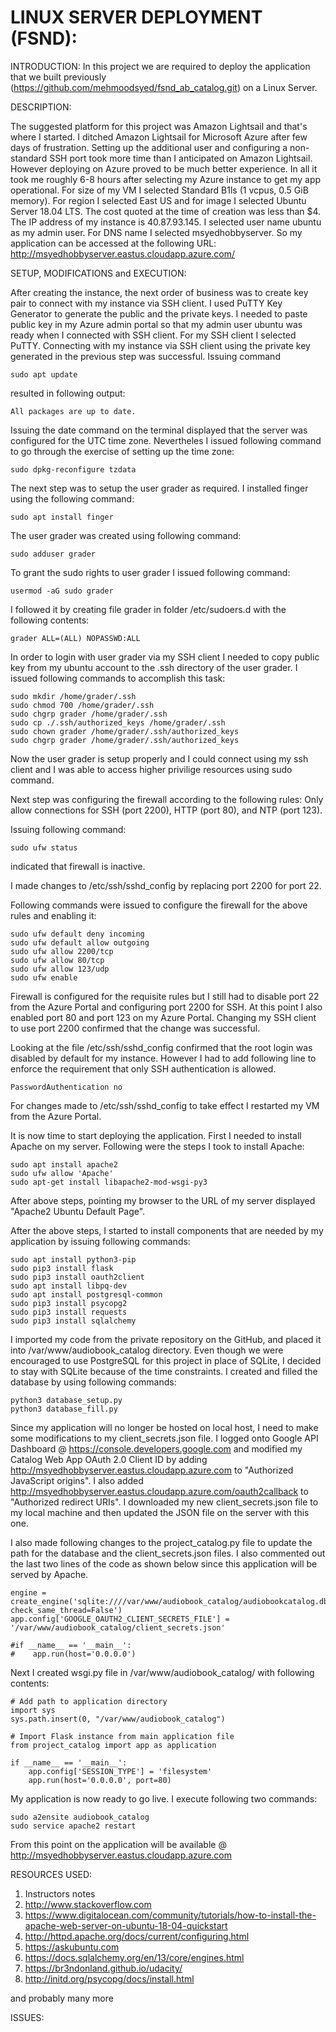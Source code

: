 LINUX SERVER DEPLOYMENT (FSND):
===============================
INTRODUCTION:
In this project we are required to deploy the application that we built previously (https://github.com/mehmoodsyed/fsnd_ab_catalog.git) on a Linux Server.

DESCRIPTION:

The suggested platform for this project was Amazon Lightsail and that's where I started. I ditched Amazon Lightsail for Microsoft Azure
after few days of frustration. Setting up the additional user and configuring a non-standard SSH port took more time than I anticipated
on Amazon Lightsail. However deploying on Azure proved to be much better experience. In all it took me roughly 6-8 hours after selecting my Azure instance to get my app operational. For size of my VM I selected Standard B1ls (1 vcpus, 0.5 GiB memory). For region I selected East US and for image I selected Ubuntu Server 18.04 LTS. The cost quoted at the time of creation was less than $4. The IP address of my instance is 40.87.93.145. I selected user name ubuntu as my admin user. For DNS name I selected msyedhobbyserver. So my application can be accessed at the following URL:
http://msyedhobbyserver.eastus.cloudapp.azure.com/


SETUP, MODIFICATIONS and EXECUTION:

After creating the instance, the next order of business was to create key pair to connect with my instance via SSH client. I used PuTTY Key Generator to generate the public and the private keys. I needed to paste public key in my Azure admin portal so that my admin user ubuntu was ready when I connected with SSH client. For my SSH client I selected PuTTY. Connecting with my instance via SSH client using the private key generated in the previous step was successful.
Issuing command


    sudo apt update


resulted in following output:


    All packages are up to date.


Issuing the date command on the terminal displayed that the server was configured for the UTC time zone. Nevertheles I issued following command to go through the exercise of setting up the time zone:


    sudo dpkg-reconfigure tzdata


The next step was to setup the user grader as required. I installed finger using the following command:


    sudo apt install finger


The user grader was created using following command:


    sudo adduser grader


To grant the sudo rights to user grader I issued following command: 


    usermod -aG sudo grader


I followed it by creating file grader in folder /etc/sudoers.d with the following contents:


    grader ALL=(ALL) NOPASSWD:ALL


In order to login with user grader via my SSH client I needed to copy public key from my ubuntu account to the .ssh directory of the user grader. I issued following commands to accomplish this task:


    sudo mkdir /home/grader/.ssh
    sudo chmod 700 /home/grader/.ssh
    sudo chgrp grader /home/grader/.ssh
    sudo cp ./.ssh/authorized_keys /home/grader/.ssh
    sudo chown grader /home/grader/.ssh/authorized_keys
    sudo chgrp grader /home/grader/.ssh/authorized_keys


Now the user grader is setup properly and I could connect using my ssh client and I was able to access higher privilige resources using sudo command.

Next step was configuring the firewall according to the following rules:
Only allow connections for SSH (port 2200), HTTP (port 80), and NTP (port 123).

Issuing following command:


    sudo ufw status


indicated that firewall is inactive.

I made changes to /etc/ssh/sshd_config by replacing port 2200 for port 22.

Following commands were issued to configure the firewall for the above rules and enabling it:


    sudo ufw default deny incoming
    sudo ufw default allow outgoing
    sudo ufw allow 2200/tcp
    sudo ufw allow 80/tcp
    sudo ufw allow 123/udp
    sudo ufw enable


Firewall is configured for the requisite rules but I still had to disable port 22 from the Azure Portal and configuring port 2200 for SSH. At this point I also enabled port 80 and port 123 on my Azure Portal. Changing my SSH client to use port 2200 confirmed that the change was successful. 

Looking at the file /etc/ssh/sshd_config confirmed that the root login was disabled by default for my instance. However I had to add following line to enforce the requirement that only SSH authentication is allowed.


    PasswordAuthentication no


For changes made to /etc/ssh/sshd_config to take effect I restarted my VM from the Azure Portal.


It is now time to start deploying the application. First I needed to install Apache on my server. Following were the steps I took to install Apache:


    sudo apt install apache2
    sudo ufw allow 'Apache'
    sudo apt-get install libapache2-mod-wsgi-py3


After above steps, pointing my browser to the URL of my server displayed "Apache2 Ubuntu Default Page".

After the above steps, I started to install components that are needed by my application by issuing following commands:


    sudo apt install python3-pip
    sudo pip3 install flask
    sudo pip3 install oauth2client
    sudo apt install libpq-dev
    sudo apt install postgresql-common
    sudo pip3 install psycopg2
    sudo pip3 install requests
    sudo pip3 install sqlalchemy


 I imported my code from the private repository on the GitHub, and placed it into /var/www/audiobook_catalog directory. Even though we were encouraged to use PostgreSQL for this project in place of SQLite, I decided to stay with SQLite because of the time constraints. I created and filled the database by using following commands:


    python3 database_setup.py
    python3 database_fill.py


Since my application will no longer be hosted on local host, I need to make some modifications to my client_secrets.json file. I logged onto Google API Dashboard @  https://console.developers.google.com and modified my Catalog Web App OAuth 2.0 Client ID by adding http://msyedhobbyserver.eastus.cloudapp.azure.com to "Authorized JavaScript origins". I also added http://msyedhobbyserver.eastus.cloudapp.azure.com/oauth2callback to "Authorized redirect URIs". I downloaded my new client_secrets.json file to my local machine and then updated the JSON file on the server with this one.

I also made following changes to the project_catalog.py file to update the path for the database and the client_secrets.json files. I also commented out the last two lines of the code as shown below since this application will be served by Apache.

    engine = create_engine('sqlite:////var/www/audiobook_catalog/audiobookcatalog.db?check_same_thread=False')
    app.config['GOOGLE_OAUTH2_CLIENT_SECRETS_FILE'] = '/var/www/audiobook_catalog/client_secrets.json'

    #if __name__ == '__main__':
    #    app.run(host='0.0.0.0')


Next I created wsgi.py file in /var/www/audiobook_catalog/ with following contents:


    # Add path to application directory
    import sys
    sys.path.insert(0, "/var/www/audiobook_catalog")

    # Import Flask instance from main application file
    from project_catalog import app as application

    if __name__ == '__main__':
        app.config['SESSION_TYPE'] = 'filesystem'
        app.run(host='0.0.0.0', port=80)


My application is now ready to go live. I execute following two commands:


    sudo a2ensite audiobook_catalog
    sudo service apache2 restart


From this point on the application will be available @ http://msyedhobbyserver.eastus.cloudapp.azure.com


  RESOURCES USED:
  1) Instructors notes
  2) http://www.stackoverflow.com
  3) https://www.digitalocean.com/community/tutorials/how-to-install-the-apache-web-server-on-ubuntu-18-04-quickstart
  4) http://httpd.apache.org/docs/current/configuring.html
  5) https://askubuntu.com
  6) https://docs.sqlalchemy.org/en/13/core/engines.html
  7) https://br3ndonland.github.io/udacity/
  8) http://initd.org/psycopg/docs/install.html
  
  and probably many more

  ISSUES:
  
